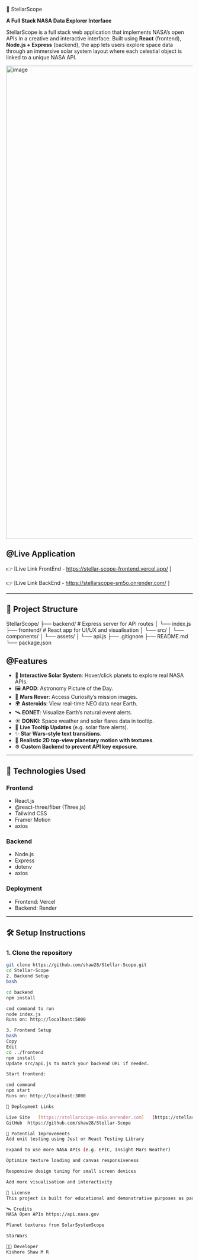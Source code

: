  🚀 StellarScope

**A Full Stack NASA Data Explorer Interface**

StellarScope is a full stack web application that implements NASA’s open APIs in a creative and interactive interface. Built using **React** (frontend), **Node.js + Express** (backend), the app lets users explore space data through an immersive solar system layout where each celestial object is linked to a unique NASA API.

<img width="1274" alt="image" src="https://github.com/user-attachments/assets/04b2aac7-1cb6-4f33-a630-771adb4bfb72" />


## @Live Application

👉 [Live Link FrontEnd - https://stellar-scope-frontend.vercel.app/ ]

👉 [Live Link BackEnd - https://stellarscope-sm5o.onrender.com/ ]

---

## 📁 Project Structure

StellarScope/
├── backend/ # Express server for API routes
│ └── index.js
├── frontend/ # React app for UI/UX and visualisation
│ └── src/
│ └── components/
│ └── assets/
│ └── api.js
├── .gitignore
├── README.md
└── package.json

## @Features

- 🌌 **Interactive Solar System**: Hover/click planets to explore real NASA APIs.
- 🖼️ **APOD**: Astronomy Picture of the Day.
- 🚀 **Mars Rover**: Access Curiosity’s mission images.
- 🌍 **Asteroids**: View real-time NEO data near Earth.
- 🛰️ **EONET**: Visualize Earth’s natural event alerts.
- ☀️ **DONKI**: Space weather and solar flares data in tooltip.
- 🧭 **Live Tooltip Updates** (e.g. solar flare alerts).
- ✨ **Star Wars-style text transitions**.
- 🎨 **Realistic 2D top-view planetary motion with textures**.
- ⚙️ **Custom Backend to prevent API key exposure**.

---

## 🔧 Technologies Used

### Frontend
- React.js
- @react-three/fiber (Three.js)
- Tailwind CSS
- Framer Motion
- axios

### Backend
- Node.js
- Express
- dotenv
- axios

### Deployment
- Frontend: Vercel
- Backend: Render

---

## 🛠️ Setup Instructions

### 1. Clone the repository

```bash
git clone https://github.com/shaw28/Stellar-Scope.git
cd Stellar-Scope
2. Backend Setup
bash

cd backend
npm install

cmd command to run
node index.js
Runs on: http://localhost:5000

3. Frontend Setup
bash
Copy
Edit
cd ../frontend
npm install
Update src/api.js to match your backend URL if needed.

Start frontend:

cmd command
npm start
Runs on: http://localhost:3000

🚀 Deployment Links

Live Site	[https://stellarscope-sm5o.onrender.com]   (https://stellar-scope-frontend.vercel.app/)
GitHub	https://github.com/shaw28/Stellar-Scope

🧪 Potential Improvements
Add unit testing using Jest or React Testing Library

Expand to use more NASA APIs (e.g. EPIC, Insight Mars Weather)

Optimize texture loading and canvas responsiveness

Responsive design tuning for small screen devices

Add more visualisation and interactivity

📜 License
This project is built for educational and demonstrative purposes as part of a Software Engineering coding challenge.

🛰️ Credits
NASA Open APIs https://api.nasa.gov

Planet textures from SolarSystemScope

StarWars

🧑‍💻 Developer
Kishore Shaw M R 
